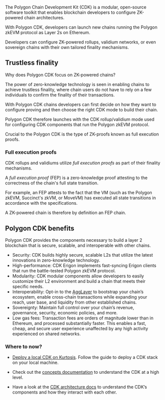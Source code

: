 <!--
---
comments: true
---
-->

The Polygon Chain Development Kit (CDK) is a modular, open-source software toolkit that enables blockchain developers to configure ZK-powered chain architectures.

With Polygon CDK, developers can launch new chains running the Polygon zkEVM protocol as Layer 2s on Ethereum.

Developers can configure ZK-powered rollups, validium networks, or even sovereign chains with their own tailored finality mechanisms.

## Trustless finality

Why does Polygon CDK focus on ZK-powered chains?

The power of zero-knowledge technology is seen in enabling chains to achieve trustless finality, where chain users do not have to rely on a few individuals to confirm the finality of their transactions.

With Polygon CDK chains developers can first decide on how they want to configure proving and then choose the right CDK mode to build their chain.

Polygon CDK therefore launches with the CDK rollup/validium mode used for configuring CDK components that run the Polygon zkEVM protocol.

Crucial to the Polygon CDK is the type of ZK-proofs known as full execution proofs.

### Full execution proofs

CDK rollups and validiums utilize *full execution proofs* as part of their finality mechanisms.

A *full execution proof* (FEP) is a zero-knowledge proof attesting to the correctness of the chain's full state transition.

For example, an FEP attests to the fact that the VM (such as the Polygon zkEVM, Succinct's zkVM, or MoveVM) has executed all state transitions in accordance with the specifications.

A ZK-powered chain is therefore by definition an FEP chain.

## Polygon CDK benefits

Polygon CDK provides the components necessary to build a layer 2 blockchain that is secure, scalable, and interoperable with other chains.

- Security: CDK builds highly secure, scalable L2s that utilize the latest innovations in zero-knowledge technology.
- High-performance: CDK Erigon implements fast-syncing Erigon clients that run the battle-tested Polygon zkEVM protocol.
- Modularity: CDK modular components allow developers to easily customize their L2 environment and build a chain that meets their specific needs.
- Interoperability: Opt-in to the [AggLayer](../agglayer/overview.md) to bootstrap your chain’s ecosystem, enable cross-chain transactions while expanding your reach, user base, and liquidity from other established chains.
- Sovereignty: Maintain full control over your chain’s revenue, governance, security, economic policies, and more.
- Low gas fees: Transaction fees are orders of magnitude lower than in Ethereum, and processed substantially faster. This enables a fast, cheap, and secure user experience unaffected by any high activity experienced on shared networks.

### **Where to now?**

- [Deploy a local CDK on Kurtosis](../cdk/getting-started/local-deployment.md). Follow the guide to deploy a CDK stack on your local machine.

- Check out the [concepts documentation](../cdk/concepts/layer2s.md) to understand the CDK at a high level.

- Have a look at the [CDK architecture docs](../cdk/concepts/architecture.md) to understand the CDK’s components and how they interact with each other.
